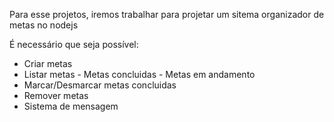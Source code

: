 Para esse projetos, iremos 
trabalhar para projetar um sitema
organizador de metas no nodejs

É necessário que seja possível:

- Criar metas
- Listar metas
      - Metas concluidas
      - Metas em andamento
- Marcar/Desmarcar metas concluidas
- Remover metas
- Sistema de mensagem